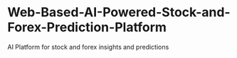 # Web-Based-AI-Powered-Stock-and-Forex-Prediction-Platform
AI Platform for stock and forex insights and predictions
